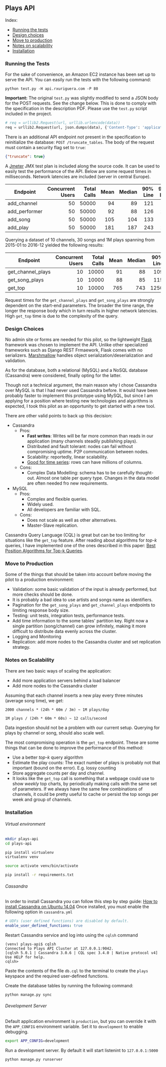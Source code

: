 
## Plays API

Index:
- [Running the tests](#running-the-tests)
- [Design choices](#design-choices)
- [Move to production](#move-to-production)
- [Notes on scalability](#notes-on-scalability)
- [Installation](#installation)


### Running the Tests
For the sake of convenience, an Amazon EC2 instance has been set up to serve
the API. You can easily run the tests with the following command:
```
python test.py -H api.rxuriguera.com -P 80
```

**Important:** The original `test.py` was slightly modified to send a JSON body
for the POST requests. See the change below. This is done to comply with the
specification in the description PDF. Please use the `test.py` script included in the project.

```python
# req = urllib2.Request(url, urllib.urlencode(data))
req = urllib2.Request(url, json.dumps(data), {'Content-Type': 'application/json'})
```

There is an additional API endpoint not present in the specification to
reinitialize the database: `POST /truncate_tables`.
The body of the request must contain a security flag set to `true`:

```json
{"truncate": true}
```

A [Jmeter](#http://jmeter.apache.org) JMX test plan is included along the
source code. It can be used to
easily test the performance of the API. Below are some request times in milliseconds.
Network latencies are included (server in central	Europe).

| Endpoint        | Concurrent Users | Total Calls |  Mean | Median | 90% Line | 95% Line |
|-----------------|--------:|------:|------:|-------:|---------:|---------:|
| add_channel     | 50      | 50000 |    94 |     89 |      121 |      134 |
| add_performer   | 50      | 50000 |    92 |     88 |      126 |      221 |
| add_song        | 50      | 50000 |   105 |    104 |      133 |      143 |
| add_play        | 50      | 50000 |   181 |    187 |      243 |      263 |

Querying a dataset of 10 channels, 30 songs and 1M plays spanning from 2015-01
to 2016-12 yielded the following results:

| Endpoint          | Concurrent Users | Total Calls |  Mean | Median | 90% Line | 95% Line |
|-------------------|--------:|------:|------:|-------:|---------:|---------:|
| get_channel_plays | 10      | 10000 |    91 |     88 |      109 |      121 |
| get_song_plays    | 10      | 10000 |    88 |     85 |      115 |      125 |
| get_top           | 10      | 10000 |   765 |    743 |     1250 |     1454 |

Request times for the `get_channel_plays` and `get_song_plays` are strongly
dependent on the start-end parameters. The broader the time range, the longer
the response body which in turn results in higher network latencies.
High `get_top` time is due to the complexity of the query.


### Design Choices
No admin site or forms are needed for this pilot, so the lightweight
[Flask](#http://flask.pocoo.org/) framework was chosen to implement the API.
Unlike other specialized frameworks such as Django REST Frmaework, Flask comes
with no serializers. [Marshmallow](#https://marshmallow.readthedocs.io/en/latest/)
handles object serialization/deserialization and validation.

As for the database, both a relational (MySQL) and a NoSQL database (Cassandra) were considered,
finally opting for the latter.

Though not a technical argument, the main reason why I chose
Cassandra over MySQL is that I had never used Cassandra before. It would
have been probably faster to implement this prototype using MySQL, but since I am applying
for a position where testing new technologies and algorithms is expected,
I took this pilot as an opportunity to get started with a new tool.

There are other valid points to back up this decision:
- Cassandra
	- Pros:
		- **Fast writes**: Writes will be far more common than reads in our application (many channels steadily publishing plays).
		- Distributed and fault tolerant: nodes can fail without
		  compromising uptime. P2P communication between nodes.
		- Scalability: reportedly, linear scalability.
		- [Good for time series](#http://www.datastax.com/dev/blog/advanced-time-series-with-cassandra): rows can have millions of columns.
	- Cons:
	 	- Complex Data Modelling: schema has to be carefully thought-out. Almost one table per query type.
		  Changes in the data model are often needed fro new requirements.
- MySQL
	- Pros:
		- Complex and flexible queries.
		- Widely used.
		- All developers are familiar with SQL.
	- Cons:
		- Does not scale as well as other alternatives.
		- Master-Slave replication.

Cassandra Query Language (CQL) is great but can be too limiting for situations
like the `get_top` feature.
After reading about algorithms for *top-k* queries, I have implemented one of the ones described in this
paper: [Best Position Algorithms for Top-k Queries](http://www-sop.inria.fr/members/Patrick.Valduriez/pmwiki/Patrick/uploads/Publications/AkbariniaBpaVLDB07.pdf).


### Move to Production
Some of the things that should be taken into account before moving the pilot to
a production environment:

- Validation: some basic validation of the input is already performed, but more
	checks should be done.
- It is probably a bad idea to use artists and songs name as identifiers.
- Pagination for the `get_song_plays` and  `get_channel_plays` endpoints to limiting
  response body size.
- Testing: unit tests, integration tests, performance tests.
- Add time information to the some tables' partition key. Right now a single
  partition (song/channel) can grow infinitely, making it more difficult to
	distribute data evenly across the cluster.
- Logging and Monitoring
- Replication: add more nodes to the Cassandra cluster and set replication strategy.


### Notes on Scalability
There are two basic ways of scaling the application:
- Add more application servers behind a load balancer
- Add more nodes to the Cassandra cluster

Assuming that each channel inserts a new play every three minutes (average song time),
we get:
```
2000 channels * (24h * 60m / 3m) ~ 1M plays/day

1M plays / (24h * 60m * 60s) ~ 12 calls/second
```

Data ingestion should not be a problem with our current setup. Querying for plays
by channel or song, should also scale well.

The most compromising operation is the `get_top` endpoint. These are some things
that can be done to improve the performance of this method:
- Use a better *top-k* query algorithm
- Estimate the play counts: The exact number of plays is probably not that important (bound on the error). E.g. lossy counting
- Store aggregate counts per day and channel.
- It looks like the `get_top` call is something that a webpage could use to show
*weekly* top charts, by periodically making calls with the same set of parameters. If
we always have the same few combinations of channels, it could be pretty
useful to cache or persist the top songs per week and group of channels.


### Installation
###### Virtual environment
```sh
mkdir plays-api
cd plays-api

pip install virtualenv
virtualenv venv

source activate venv/bin/activate

pip install -r requirements.txt
```

###### Cassandra
In order to install Cassandra you can follow this step by step guide:
[How to install Cassandra on Ubuntu 14.04](https://www.digitalocean.com/community/tutorials/how-to-install-cassandra-and-run-a-single-node-cluster-on-ubuntu-14-04)
Once installed, you must enable the following option in `cassandra.yml`
```yml
# UDFs (user defined functions) are disabled by default.
enable_user_defined_functions: true
```

Restart Cassandra service and log into using the `cqlsh` command
```
(venv) plays-api$ cqlsh
Connected to Plays API Cluster at 127.0.0.1:9042.
[cqlsh 5.0.1 | Cassandra 3.0.6 | CQL spec 3.4.0 | Native protocol v4]
Use HELP for help.
cqlsh>
```
Paste the contents of the file `db.cql` to the terminal to create the
`plays` keyspace and the required user-defined functions.

Create the database tables by running the following command:
```sh
python manage.py sync
```

###### Development Server
Default application environment is `production`, but you can
override it with the `APP_CONFIG` environment variable.
Set it to `development` to enable debugging.
```sh
export APP_CONFIG=development
```

Run a development server. By default it will start listenint to `127.0.0.1:5000`
```sh
python manage.py runserver
```
